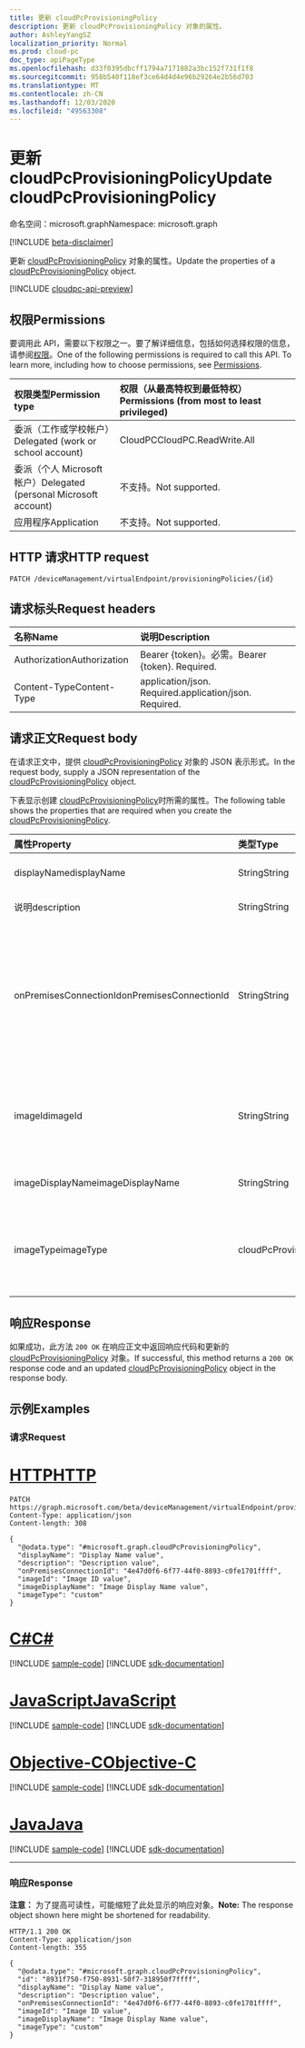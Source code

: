 ```yaml
---
title: 更新 cloudPcProvisioningPolicy
description: 更新 cloudPcProvisioningPolicy 对象的属性。
author: AshleyYangSZ
localization_priority: Normal
ms.prod: cloud-pc
doc_type: apiPageType
ms.openlocfilehash: d33f0395dbcff1794a7171882a3bc152f731f1f8
ms.sourcegitcommit: 958b540f118ef3ce64d4d4e96b29264e2b56d703
ms.translationtype: MT
ms.contentlocale: zh-CN
ms.lasthandoff: 12/03/2020
ms.locfileid: "49563308"
---
```

# <a name="update-cloudpcprovisioningpolicy"></a><span data-ttu-id="2ea78-103">更新 cloudPcProvisioningPolicy</span><span class="sxs-lookup"><span data-stu-id="2ea78-103">Update cloudPcProvisioningPolicy</span></span>

<span data-ttu-id="2ea78-104">命名空间：microsoft.graph</span><span class="sxs-lookup"><span data-stu-id="2ea78-104">Namespace: microsoft.graph</span></span>

[!INCLUDE [beta-disclaimer](../../includes/beta-disclaimer.md)]

<span data-ttu-id="2ea78-105">更新 [cloudPcProvisioningPolicy](../resources/cloudpcprovisioningpolicy.md) 对象的属性。</span><span class="sxs-lookup"><span data-stu-id="2ea78-105">Update the properties of a [cloudPcProvisioningPolicy](../resources/cloudpcprovisioningpolicy.md) object.</span></span>

[!INCLUDE [cloudpc-api-preview](../../includes/cloudpc-api-preview.md)]

## <a name="permissions"></a><span data-ttu-id="2ea78-106">权限</span><span class="sxs-lookup"><span data-stu-id="2ea78-106">Permissions</span></span>

<span data-ttu-id="2ea78-p101">要调用此 API，需要以下权限之一。要了解详细信息，包括如何选择权限的信息，请参阅[权限](/graph/permissions-reference)。</span><span class="sxs-lookup"><span data-stu-id="2ea78-p101">One of the following permissions is required to call this API. To learn more, including how to choose permissions, see [Permissions](/graph/permissions-reference).</span></span>

|<span data-ttu-id="2ea78-109">权限类型</span><span class="sxs-lookup"><span data-stu-id="2ea78-109">Permission type</span></span>|<span data-ttu-id="2ea78-110">权限（从最高特权到最低特权）</span><span class="sxs-lookup"><span data-stu-id="2ea78-110">Permissions (from most to least privileged)</span></span>|
|:---|:---|
|<span data-ttu-id="2ea78-111">委派（工作或学校帐户）</span><span class="sxs-lookup"><span data-stu-id="2ea78-111">Delegated (work or school account)</span></span>|<span data-ttu-id="2ea78-112">CloudPC</span><span class="sxs-lookup"><span data-stu-id="2ea78-112">CloudPC.ReadWrite.All</span></span>|
|<span data-ttu-id="2ea78-113">委派（个人 Microsoft 帐户）</span><span class="sxs-lookup"><span data-stu-id="2ea78-113">Delegated (personal Microsoft account)</span></span>|<span data-ttu-id="2ea78-114">不支持。</span><span class="sxs-lookup"><span data-stu-id="2ea78-114">Not supported.</span></span>|
|<span data-ttu-id="2ea78-115">应用程序</span><span class="sxs-lookup"><span data-stu-id="2ea78-115">Application</span></span>|<span data-ttu-id="2ea78-116">不支持。</span><span class="sxs-lookup"><span data-stu-id="2ea78-116">Not supported.</span></span>|

## <a name="http-request"></a><span data-ttu-id="2ea78-117">HTTP 请求</span><span class="sxs-lookup"><span data-stu-id="2ea78-117">HTTP request</span></span>

<!-- {
  "blockType": "ignored"
}
-->

``` http
PATCH /deviceManagement/virtualEndpoint/provisioningPolicies/{id}
```

## <a name="request-headers"></a><span data-ttu-id="2ea78-118">请求标头</span><span class="sxs-lookup"><span data-stu-id="2ea78-118">Request headers</span></span>

| <span data-ttu-id="2ea78-119">名称</span><span class="sxs-lookup"><span data-stu-id="2ea78-119">Name</span></span>          | <span data-ttu-id="2ea78-120">说明</span><span class="sxs-lookup"><span data-stu-id="2ea78-120">Description</span></span>                |
| :------------ | :------------------------  |
| <span data-ttu-id="2ea78-121">Authorization</span><span class="sxs-lookup"><span data-stu-id="2ea78-121">Authorization</span></span> | <span data-ttu-id="2ea78-p102">Bearer {token}。必需。</span><span class="sxs-lookup"><span data-stu-id="2ea78-p102">Bearer {token}. Required.</span></span>  |
| <span data-ttu-id="2ea78-124">Content-Type</span><span class="sxs-lookup"><span data-stu-id="2ea78-124">Content-Type</span></span>  | <span data-ttu-id="2ea78-p103">application/json. Required.</span><span class="sxs-lookup"><span data-stu-id="2ea78-p103">application/json. Required.</span></span>|

## <a name="request-body"></a><span data-ttu-id="2ea78-127">请求正文</span><span class="sxs-lookup"><span data-stu-id="2ea78-127">Request body</span></span>

<span data-ttu-id="2ea78-128">在请求正文中，提供 [cloudPcProvisioningPolicy](../resources/cloudpcprovisioningpolicy.md) 对象的 JSON 表示形式。</span><span class="sxs-lookup"><span data-stu-id="2ea78-128">In the request body, supply a JSON representation of the [cloudPcProvisioningPolicy](../resources/cloudpcprovisioningpolicy.md) object.</span></span>

<span data-ttu-id="2ea78-129">下表显示创建 [cloudPcProvisioningPolicy](../resources/cloudpcprovisioningpolicy.md)时所需的属性。</span><span class="sxs-lookup"><span data-stu-id="2ea78-129">The following table shows the properties that are required when you create the [cloudPcProvisioningPolicy](../resources/cloudpcprovisioningpolicy.md).</span></span>

|<span data-ttu-id="2ea78-130">属性</span><span class="sxs-lookup"><span data-stu-id="2ea78-130">Property</span></span>|<span data-ttu-id="2ea78-131">类型</span><span class="sxs-lookup"><span data-stu-id="2ea78-131">Type</span></span>|<span data-ttu-id="2ea78-132">说明</span><span class="sxs-lookup"><span data-stu-id="2ea78-132">Description</span></span>|
|:---|:---|:---|
|<span data-ttu-id="2ea78-133">displayName</span><span class="sxs-lookup"><span data-stu-id="2ea78-133">displayName</span></span>|<span data-ttu-id="2ea78-134">String</span><span class="sxs-lookup"><span data-stu-id="2ea78-134">String</span></span>|<span data-ttu-id="2ea78-135">设置策略的显示名称。</span><span class="sxs-lookup"><span data-stu-id="2ea78-135">The display name for the provisioning policy.</span></span> |
|<span data-ttu-id="2ea78-136">说明</span><span class="sxs-lookup"><span data-stu-id="2ea78-136">description</span></span>|<span data-ttu-id="2ea78-137">String</span><span class="sxs-lookup"><span data-stu-id="2ea78-137">String</span></span>|<span data-ttu-id="2ea78-138">设置策略说明。</span><span class="sxs-lookup"><span data-stu-id="2ea78-138">The provisioning policy description.</span></span>|
|<span data-ttu-id="2ea78-139">onPremisesConnectionId</span><span class="sxs-lookup"><span data-stu-id="2ea78-139">onPremisesConnectionId</span></span>|<span data-ttu-id="2ea78-140">String</span><span class="sxs-lookup"><span data-stu-id="2ea78-140">String</span></span>|<span data-ttu-id="2ea78-141">CloudPcOnPremisesConnection 的 ID。</span><span class="sxs-lookup"><span data-stu-id="2ea78-141">The ID of the cloudPcOnPremisesConnection.</span></span> <span data-ttu-id="2ea78-142">若要确保云电脑具有网络连接且它们加入域，请选择与云电脑服务验证的虚拟网络的连接。</span><span class="sxs-lookup"><span data-stu-id="2ea78-142">To ensure that cloud PCs have network connectivity and that they domain join, choose a connection with a virtual network that’s validated by the cloud PC service.</span></span>|
|<span data-ttu-id="2ea78-143">imageId</span><span class="sxs-lookup"><span data-stu-id="2ea78-143">imageId</span></span>|<span data-ttu-id="2ea78-144">String</span><span class="sxs-lookup"><span data-stu-id="2ea78-144">String</span></span>|<span data-ttu-id="2ea78-145">要在云电脑上预配的 OS 映像的 ID。</span><span class="sxs-lookup"><span data-stu-id="2ea78-145">The ID of the OS image you want to provision on cloud PCs.</span></span> <span data-ttu-id="2ea78-146">库类型图像的格式为： {publisher_offer_sku}。</span><span class="sxs-lookup"><span data-stu-id="2ea78-146">The format for a gallery type image is: {publisher_offer_sku}.</span></span>|
|<span data-ttu-id="2ea78-147">imageDisplayName</span><span class="sxs-lookup"><span data-stu-id="2ea78-147">imageDisplayName</span></span>|<span data-ttu-id="2ea78-148">String</span><span class="sxs-lookup"><span data-stu-id="2ea78-148">String</span></span>|<span data-ttu-id="2ea78-149">您正在设置的 OS 映像的显示名称。</span><span class="sxs-lookup"><span data-stu-id="2ea78-149">The display name for the OS image you’re provisioning.</span></span>|
|<span data-ttu-id="2ea78-150">imageType</span><span class="sxs-lookup"><span data-stu-id="2ea78-150">imageType</span></span>|<span data-ttu-id="2ea78-151">cloudPcProvisioningPolicyImageType</span><span class="sxs-lookup"><span data-stu-id="2ea78-151">cloudPcProvisioningPolicyImageType</span></span>|<span data-ttu-id="2ea78-152">要在云电脑上预配的 OS 映像 (自定义或库) 的类型。</span><span class="sxs-lookup"><span data-stu-id="2ea78-152">The type of OS image (custom or gallery) you want to provision on cloud PCs.</span></span> <span data-ttu-id="2ea78-153">可取值为：`gallery`、`custom`。</span><span class="sxs-lookup"><span data-stu-id="2ea78-153">Possible values are: `gallery`, `custom`.</span></span>|

## <a name="response"></a><span data-ttu-id="2ea78-154">响应</span><span class="sxs-lookup"><span data-stu-id="2ea78-154">Response</span></span>

<span data-ttu-id="2ea78-155">如果成功，此方法 `200 OK` 在响应正文中返回响应代码和更新的 [cloudPcProvisioningPolicy](../resources/cloudpcprovisioningpolicy.md) 对象。</span><span class="sxs-lookup"><span data-stu-id="2ea78-155">If successful, this method returns a `200 OK` response code and an updated [cloudPcProvisioningPolicy](../resources/cloudpcprovisioningpolicy.md) object in the response body.</span></span>

## <a name="examples"></a><span data-ttu-id="2ea78-156">示例</span><span class="sxs-lookup"><span data-stu-id="2ea78-156">Examples</span></span>

### <a name="request"></a><span data-ttu-id="2ea78-157">请求</span><span class="sxs-lookup"><span data-stu-id="2ea78-157">Request</span></span>


# <a name="http"></a>[<span data-ttu-id="2ea78-158">HTTP</span><span class="sxs-lookup"><span data-stu-id="2ea78-158">HTTP</span></span>](#tab/http)
<!-- {
  "blockType": "request",
  "name": "update_provisioningpolicy"
}
-->

``` http
PATCH https://graph.microsoft.com/beta/deviceManagement/virtualEndpoint/provisioningPolicies/{id}
Content-Type: application/json
Content-length: 308

{
  "@odata.type": "#microsoft.graph.cloudPcProvisioningPolicy",
  "displayName": "Display Name value",
  "description": "Description value",
  "onPremisesConnectionId": "4e47d0f6-6f77-44f0-8893-c0fe1701ffff",
  "imageId": "Image ID value",
  "imageDisplayName": "Image Display Name value",
  "imageType": "custom"
}
```
# <a name="c"></a>[<span data-ttu-id="2ea78-159">C#</span><span class="sxs-lookup"><span data-stu-id="2ea78-159">C#</span></span>](#tab/csharp)
[!INCLUDE [sample-code](../includes/snippets/csharp/update-provisioningpolicy-csharp-snippets.md)]
[!INCLUDE [sdk-documentation](../includes/snippets/snippets-sdk-documentation-link.md)]

# <a name="javascript"></a>[<span data-ttu-id="2ea78-160">JavaScript</span><span class="sxs-lookup"><span data-stu-id="2ea78-160">JavaScript</span></span>](#tab/javascript)
[!INCLUDE [sample-code](../includes/snippets/javascript/update-provisioningpolicy-javascript-snippets.md)]
[!INCLUDE [sdk-documentation](../includes/snippets/snippets-sdk-documentation-link.md)]

# <a name="objective-c"></a>[<span data-ttu-id="2ea78-161">Objective-C</span><span class="sxs-lookup"><span data-stu-id="2ea78-161">Objective-C</span></span>](#tab/objc)
[!INCLUDE [sample-code](../includes/snippets/objc/update-provisioningpolicy-objc-snippets.md)]
[!INCLUDE [sdk-documentation](../includes/snippets/snippets-sdk-documentation-link.md)]

# <a name="java"></a>[<span data-ttu-id="2ea78-162">Java</span><span class="sxs-lookup"><span data-stu-id="2ea78-162">Java</span></span>](#tab/java)
[!INCLUDE [sample-code](../includes/snippets/java/update-provisioningpolicy-java-snippets.md)]
[!INCLUDE [sdk-documentation](../includes/snippets/snippets-sdk-documentation-link.md)]

---


### <a name="response"></a><span data-ttu-id="2ea78-163">响应</span><span class="sxs-lookup"><span data-stu-id="2ea78-163">Response</span></span>

<span data-ttu-id="2ea78-164">**注意：** 为了提高可读性，可能缩短了此处显示的响应对象。</span><span class="sxs-lookup"><span data-stu-id="2ea78-164">**Note:** The response object shown here might be shortened for readability.</span></span>
<!-- {
  "blockType": "response",
  "truncated": true,
  "@odata.type": "microsoft.graph.cloudPcProvisioningPolicy"
}
-->

``` http
HTTP/1.1 200 OK
Content-Type: application/json
Content-length: 355

{
  "@odata.type": "#microsoft.graph.cloudPcProvisioningPolicy",
  "id": "8931f750-f750-8931-50f7-318950f7ffff",
  "displayName": "Display Name value",
  "description": "Description value",
  "onPremisesConnectionId": "4e47d0f6-6f77-44f0-8893-c0fe1701ffff",
  "imageId": "Image ID value",
  "imageDisplayName": "Image Display Name value",
  "imageType": "custom"
}
```
